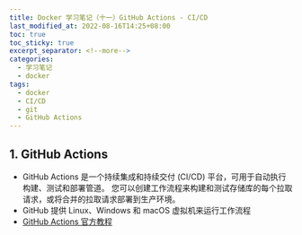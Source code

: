 ```yaml
---
title: Docker 学习笔记（十一）GitHub Actions - CI/CD
last_modified_at: 2022-08-16T14:25+08:00
toc: true
toc_sticky: true
excerpt_separator: <!--more-->
categories:
  - 学习笔记
  - docker
tags:
  - docker
  - CI/CD
  - git
  - GitHub Actions
---
```


## 1. GitHub Actions

- GitHub Actions 是一个持续集成和持续交付 (CI/CD) 平台，可用于自动执行构建、测试和部署管道。 您可以创建工作流程来构建和测试存储库的每个拉取请求，或将合并的拉取请求部署到生产环境。
- GitHub 提供 Linux、Windows 和 macOS 虚拟机来运行工作流程
- [GitHub Actions 官方教程](https://docs.github.com/cn/actions)
